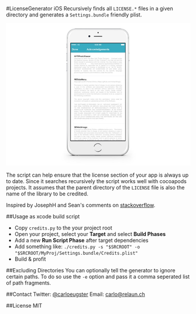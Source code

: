 #LicenseGenerator iOS
Recursively finds all `LICENSE.*` files in a given directory and generates a `Settings.bundle` friendly plist.

![](screenshot.jpg)

The script can help ensure that the license section of your app is always up to date. Since it searches recursively the script works well with cocoapods projects. It assumes that the parent directory of the `LICENSE` file is also the name of the library to be credited.

Inspired by JosephH and Sean's comments on [stackoverflow](http://stackoverflow.com/q/6428353).

##Usage as xcode build script

* Copy `credits.py` to the your project root
* Open your project, select your **Target** and select **Build Phases**
* Add a new **Run Script Phase** after target dependencies
* Add something like: `./credits.py -s "$SRCROOT" -o "$SRCROOT/MyProj/Settings.bundle/Credits.plist"`
* Build & profit

##Excluding Directories
You can optionally tell the generator to ignore certain paths. To do so use the `-e` option and pass it a comma seperated list of path fragments. 

##Contact
Twitter: [@carloeugster](https://twitter.com/carloeugster)
Email: [carlo@relaun.ch](mailto:carlo@relaun.ch)

##License
MIT
